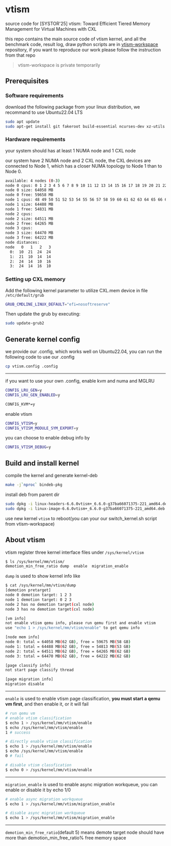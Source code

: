 
# vtism

source code for [SYSTOR'25] vtism: Toward Efficient Tiered Memory Management for Virtual Machines with CXL

this repo contains the main source code of vtism kernel, and all the benchmark code, result log, draw python scripts are in [vtism-workspace]() repository, if you want to reproduce our work please follow the instruction from that repo

> vtism-workspace is private temporarily

## Prerequisites

### Software requirements

download the following package from your linux distribution, we recommand to use Ubuntu22.04 LTS

```bash
sudo apt update
sudo apt-get install git fakeroot build-essential ncurses-dev xz-utils libssl-dev bc flex libelf-dev bison vim
```

### Hardware requirements

your system should has at least 1 NUMA node and 1 CXL node

our system have 2 NUMA node and 2 CXL node, the CXL devices are connected to Node 1, which has a closer NUMA topology to Node 1 than to Node 0.

```bash
available: 4 nodes (0-3)
node 0 cpus: 0 1 2 3 4 5 6 7 8 9 10 11 12 13 14 15 16 17 18 19 20 21 22 23 24 25 26 27 28 29 30 31 32 33 34 35 36 37 38 39 40 41 42 43 44 45 46 47 96 97 98 99 100 101 102 103 104 105 106 107 108 109 110 111 112 113 114 115 116 117 118 119 120 121 122 123 124 125 126 127 128 129 130 131 132 133 134 135 136 137 138 139 140 141 142 143
node 0 size: 64058 MB
node 0 free: 59658 MB
node 1 cpus: 48 49 50 51 52 53 54 55 56 57 58 59 60 61 62 63 64 65 66 67 68 69 70 71 72 73 74 75 76 77 78 79 80 81 82 83 84 85 86 87 88 89 90 91 92 93 94 95 144 145 146 147 148 149 150 151 152 153 154 155 156 157 158 159 160 161 162 163 164 165 166 167 168 169 170 171 172 173 174 175 176 177 178 179 180 181 182 183 184 185 186 187 188 189 190 191
node 1 size: 64488 MB
node 1 free: 54831 MB
node 2 cpus:
node 2 size: 64511 MB
node 2 free: 64265 MB
node 3 cpus:
node 3 size: 64470 MB
node 3 free: 64222 MB
node distances:
node   0   1   2   3
  0:  10  21  24  24
  1:  21  10  14  14
  2:  24  14  10  16
  3:  24  14  16  10
```

### Setting up CXL memory

Add the following kernel parameter to utilize CXL.mem device in file `/etc/default/grub`

```bash
GRUB_CMDLINE_LINUX_DEFAULT="efi=nosoftreserve"
```

Then update the grub by executing:

```bash
sudo update-grub2
```

## Generate kernel config

we provide our .config, which works well on Ubuntu22.04, you can run the following code to use our .config

```bash
cp vtism.config .config
```

---

if you want to use your own .config, enable kvm and numa and MGLRU

```bash
CONFIG_LRU_GEN=y
CONFIG_LRU_GEN_ENABLED=y

CONFIG_KVM*=y
```

enable vtism

```bash
CONFIG_VTISM=y
CONFIG_VTISM_MODULE_SYM_EXPORT=y
```

you can choose to enable debug info by

```bash
CONFIG_VTISM_DEBUG=y
```

## Build and install kernel

compile the kernel and generate kernel-deb

```bash
make -j`nproc` bindeb-pkg
```

install deb from parent dir

```bash
sudo dpkg -i linux-headers-6.6.0vtism+_6.6.0-g37ba66071375-221_amd64.deb
sudo dpkg -i linux-image-6.6.0vtism+_6.6.0-g37ba66071375-221_amd64.deb
```

use new kernel `vtism` to reboot(you can your our switch_kernel.sh script from vtism-workspace)

## About vtism

vtism register three kernel interface files under `/sys/kernel/vtism`

```bash
$ ls /sys/kernel/mm/vtism/
demotion_min_free_ratio dump  enable  migration_enable
```

`dump` is used to show kernel info like

```bash
$ cat /sys/kernel/mm/vtism/dump
[demotion pretarget]
node 0 demotion target: 1 2 3
node 1 demotion target: 0 2 3
node 2 has no demotion target(cxl node)
node 3 has no demotion target(cxl node)

[vm info]
not enable vtism qemu info, please run qemu first and enable vtism
use "echo 1 > /sys/kernel/mm/vtism/enable" to get qemu info

[node mem info]
node 0: total = 64058 MB(62 GB), free = 59675 MB(58 GB)
node 1: total = 64488 MB(62 GB), free = 54813 MB(53 GB)
node 2: total = 64511 MB(62 GB), free = 64265 MB(62 GB)
node 3: total = 64470 MB(62 GB), free = 64222 MB(62 GB)

[page classify info]
not start page classify thread

[page migration info]
migration disable
```

---

`enable` is used to enable vtism page classification, **you must start a qemu vm first**, and then enable it, or it will fail

```bash
# run qemu vm
# enable vtism classification
$ echo 1 > /sys/kernel/mm/vtism/enable
$ echo /sys/kernel/mm/vtism/enable
1 # success
```

```bash
# directly enable vtism classification
$ echo 1 > /sys/kernel/mm/vtism/enable
$ echo /sys/kernel/mm/vtism/enable
0 # fail
```

```bash
# disable vtism classfication
$ echo 0 > /sys/kernel/mm/vtism/enable
```

---

`migration_enable` is used to enable async migration workqueue, you can enable or disable it by echo 1/0

```bash
# enable async migration workqueue
$ echo 1 > /sys/kernel/mm/vtism/migration_enable

# disable async migration workqueue
$ echo 1 > /sys/kernel/mm/vtism/migration_enable
```

---

`demotion_min_free_ratio`(default 5) means demote target node should have more than demotion_min_free_ratio% free memory space

